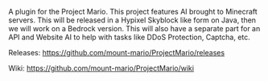 A plugin for the Project Mario. This project features AI brought to Minecraft servers. This will be released in a Hypixel Skyblock like form on Java, then we will work on a Bedrock version. This will also have a separate part for an API and Website AI to help with tasks like DDoS Protection, Captcha, etc.

Releases:
https://github.com/mount-mario/ProjectMario/releases

Wiki:
https://github.com/mount-mario/ProjectMario/wiki
